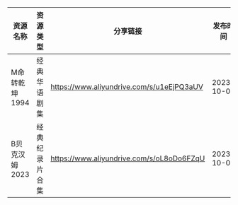 | 资源名称      | 资源类型    | 分享链接                                      | 发布时间       |
| --------- | ------- | ----------------------------------------- | ---------- |
| M命转乾坤1994 | 经典华语剧集  | https://www.aliyundrive.com/s/u1eEjPQ3aUV | 2023-10-05 |
| B贝克汉姆2023 | 经典纪录片合集 | https://www.aliyundrive.com/s/oL8oDo6FZqU | 2023-10-05 |
